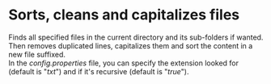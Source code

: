 # Sorts, cleans and capitalizes files

Finds all specified files in the current directory and its sub-folders if wanted.  
Then removes duplicated lines, capitalizes them and sort the content in a new file suffixed.  
In the *config.properties* file, you can specify the extension looked for (default is "*txt*") and if it's recursive (default is "*true*").
